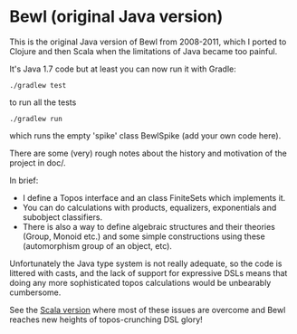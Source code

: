 Bewl (original Java version)
============================

This is the original Java version of Bewl from 2008-2011, which I ported to
Clojure and then Scala when the limitations of Java became too painful.

It's Java 1.7 code but at least you can now run it with Gradle:

    ./gradlew test

to run all the tests

    ./gradlew run

which runs the empty 'spike' class BewlSpike (add your own code here).

There are some (very) rough notes about the history and motivation of the project in doc/.

In brief:

- I define a Topos interface and an class FiniteSets which implements it.
- You can do calculations with products, equalizers, exponentials and subobject classifiers.
- There is also a way to define algebraic structures and their theories (Group, Monoid etc.)
and some simple constructions using these (automorphism group of an object, etc).

Unfortunately the Java type system is not really adequate, so the code is littered with casts,
and the lack of support for expressive DSLs means that doing any more sophisticated topos
calculations would be unbearably cumbersome.
 
See the [Scala version](http://github.com/fdilke/bewl) where most of these issues are overcome and
Bewl reaches new heights of topos-crunching DSL glory!
